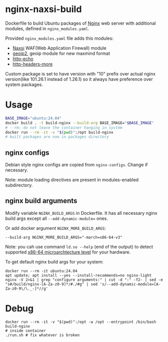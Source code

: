 # nginx-naxsi-build

Dockerfile to build Ubuntu packages of [Nginx](https://nginx.org/) web server with additional modules, defined in `nginx_modules.yaml`.

Provided `nginx_modules.yaml` file adds this modules:

* [Naxsi](https://github.com/wargio/naxsi) WAF(Web Application Firewall) module
* [geoip2](https://github.com/leev/ngx_http_geoip2_module), geoip module for new maxmind format
* [http-echo](https://github.com/openresty/echo-nginx-module/)
* [http-headers-more](https://github.com/openresty/headers-more-nginx-module/)

Custom package is set to have version with "10" prefix over actual nginx version(like 101.26.1 instead of 1.26.1) so it always have preference over system packages.

# Usage

```bash
BASE_IMAGE="ubuntu:24.04"
docker build . -t build-nginx --build-arg BASE_IMAGE="$BASE_IMAGE"
# --rm: do not leave the container hanging in system
docker run --rm -it -v "$(pwd)":/opt build-nginx
# built packages are now in packages directory
```

## nginx configs

Debian style nginx configs are copied from `nginx-configs`. Change if necessary.

Note: module loading directives are present in modules-enabled subdirectory.

## nginx build arguments

Modify variable `NGINX_BUILD_ARGS` in Dockerfile. It has all necessary nginx build args except all `--add-dynamic-module=` ones.

Or add docker argument `NGINX_MORE_BUILD_ARGS`:

`--build-arg NGINX_MORE_BUILD_ARGS="-march=x86-64-v3"`

Note: you cah use command `ld.so --help` (end of the output) to detect supported [x86-64 microarchtecture level](https://en.wikipedia.org/wiki/X86-64#Microarchitecture_levels) for your hardware.

To get default nginx build args for your system:

```
docker run --rm -it ubuntu:24.04
apt update; apt install --yes --install-recommends=no nginx-light
nginx -V 2>&1 | grep "configure arguments:" | cut -d ":" -f2- | sed -e "s#/build/nginx-[A-Za-z0-9]*/#./#g" | sed 's/--add-dynamic-module=[A-Za-z0-9\/\._-]*//g'
```

# Debug

```
docker run --rm -it -v "$(pwd)":/opt -w /opt --entrypoint /bin/bash build-nginx
# inside container
./run.sh # fix whatever is broken
```
